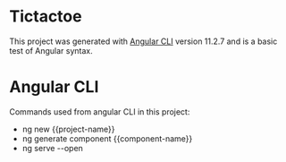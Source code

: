 # Tictactoe

This project was generated with [Angular CLI](https://github.com/angular/angular-cli) version 11.2.7 and is a basic test of Angular syntax.

# Angular CLI

Commands used from angular CLI in this project:

- ng new {{project-name}}
- ng generate component {{component-name}}
- ng serve --open
